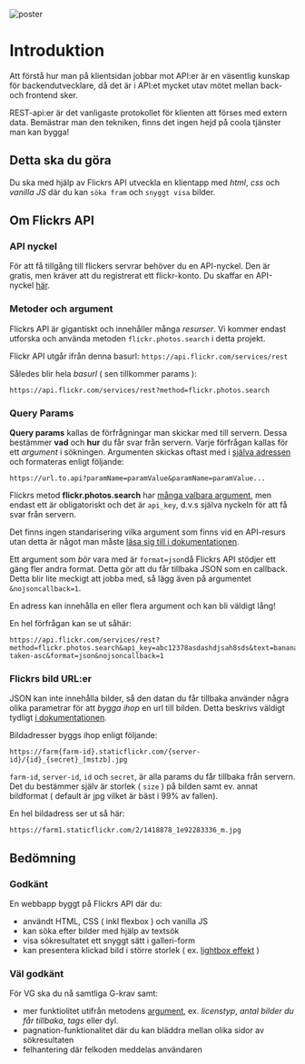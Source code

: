 ![poster](poster.png)

# Introduktion
Att förstå hur man på klientsidan jobbar mot API:er är en väsentlig kunskap för backendutvecklare, då det är i API:et mycket utav mötet mellan back- och frontend sker.

REST-api:er är det vanligaste protokollet för klienten att förses med extern data. Bemästrar man den tekniken, finns det ingen hejd på coola tjänster man kan bygga!

## Detta ska du göra
Du ska med hjälp av Flickrs API utveckla en klientapp med *html*, *css* och *vanilla JS* där du kan ```söka fram``` och ```snyggt visa``` bilder.


## Om Flickrs API

### API nyckel
För att få tillgång till flickers servrar behöver du en API-nyckel. Den är gratis, men kräver att du registrerat ett flickr-konto. Du skaffar en API-nyckel [här](https://www.flickr.com/services/api/misc.api_keys.html).

### Metoder och argument
Flickrs API är gigantiskt och innehåller många *resurser*. Vi kommer endast utforska och använda metoden ```flickr.photos.search``` i detta projekt.

Flickr API utgår ifrån denna basurl: 
```https://api.flickr.com/services/rest```

Således blir hela *basurl* ( sen tillkommer params ):

```
https://api.flickr.com/services/rest?method=flickr.photos.search
```

### Query Params

**Query params** kallas de förfrågningar man skickar med till servern. Dessa bestämmer **vad** och **hur** du får svar från servern. Varje förfrågan kallas för ett *argument* i sökningen. Argumenten skickas oftast med i [själva adressen](https://en.wikipedia.org/wiki/Query_string) och formateras enligt följande:

```
https://url.to.api?paramName=paramValue&paramName=paramValue...
```

Flickrs metod **flickr.photos.search** har [många valbara argument](https://www.flickr.com/services/api/flickr.photos.search.html), men endast ett är obligatoriskt och det är ```api_key```, d.v.s själva nyckeln för att få svar från servern. 

Det finns ingen standarisering vilka argument som finns vid en API-resurs utan detta är något man måste [läsa sig till i dokumentationen](https://www.flickr.com/services/api/flickr.photos.search.html).

Ett argument som *bör* vara med är ```format=json```då Flickrs API stödjer ett gäng fler andra format. Detta gör att du får tillbaka JSON som en callback. Detta blir lite meckigt att jobba med, så lägg även på argumentet ```&nojsoncallback=1```. 


En adress kan innehålla en eller flera argument och kan bli väldigt lång!

En hel förfrågan kan se ut såhär:

```
https://api.flickr.com/services/rest?method=flickr.photos.search&api_key=abc12378asdashdjsah8sds&text=banana&per_page=20&sort=date-taken-asc&format=json&nojsoncallback=1
```

### Flickrs bild URL:er
JSON kan inte innehålla bilder, så den datan du får tillbaka använder några olika parametrar för att *bygga ihop* en url till bilden. Detta beskrivs väldigt tydligt [i dokumentationen](https://www.flickr.com/services/api/misc.urls.html).

Bildadresser byggs ihop enligt följande:

```
https://farm{farm-id}.staticflickr.com/{server-id}/{id}_{secret}_[mstzb].jpg
```

```farm-id```, ```server-id```, ```id``` och ```secret```, är alla params du får tillbaka från servern. Det du bestämmer själv är storlek ( ```size``` ) på bilden samt ev. annat bildformat ( default är jpg vilket är bäst i 99% av fallen).

En hel bildadress ser ut så här:

```
https://farm1.staticflickr.com/2/1418878_1e92283336_m.jpg
```

## Bedömning
### Godkänt
En webbapp byggt på Flickrs API där du:
- användt HTML, CSS ( inkl flexbox ) och vanilla JS
- kan söka efter bilder med hjälp av textsök
- visa sökresultatet ett snyggt sätt i galleri-form
- kan presentera klickad bild i större storlek ( ex. [lightbox effekt](https://en.wikipedia.org/wiki/Lightbox_(JavaScript)) )

### Väl godkänt
För VG ska du nå samtliga G-krav samt:
- mer funktiolitet utifrån metodens [argument](https://www.flickr.com/services/api/flickr.photos.search.html), ex. *licenstyp*, *antal bilder du får tillbaka*, *tags* eller dyl. 
- pagnation-funktionalitet där du kan bläddra mellan olika sidor av sökresultaten
- felhantering där felkoden meddelas användaren

